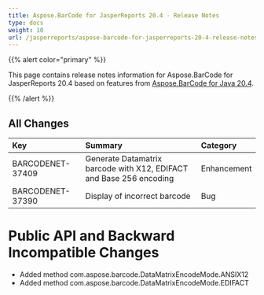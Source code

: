 ```yaml
---
title: Aspose.BarCode for JasperReports 20.4 - Release Notes
type: docs
weight: 10
url: /jasperreports/aspose-barcode-for-jasperreports-20-4-release-notes/
---
```


{{% alert color="primary" %}} 

This page contains release notes information for Aspose.BarCode for JasperReports 20.4 based on features from [Aspose.BarCode for Java 20.4](https://downloads.aspose.com/barcode/java/new-releases/aspose.barcode-for-java-20.4/).

{{% /alert %}} 
## **All Changes**

|**Key**|**Summary**|**Category**|
| :- | :- | :- |
|BARCODENET-37409|Generate Datamatrix barcode with X12, EDIFACT and Base 256 encoding |Enhancement|
|BARCODENET-37390|Display of incorrect barcode |Bug|
# **Public API and Backward Incompatible Changes**
- Added method com.aspose.barcode.DataMatrixEncodeMode.ANSIX12
- Added method com.aspose.barcode.DataMatrixEncodeMode.EDIFACT


